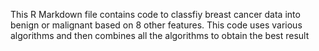 This R Markdown file contains code to classfiy breast cancer data into benign or malignant based on 8 other features.
This code uses various algorithms and then combines all the algorithms to obtain the best result

